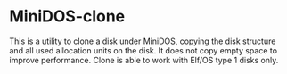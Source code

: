 # MiniDOS-clone

This is a utility to clone a disk under MiniDOS, copying the disk structure and all used allocation units on the disk. It does not copy empty space to improve performance. Clone is able to work with Elf/OS type 1 disks only.

